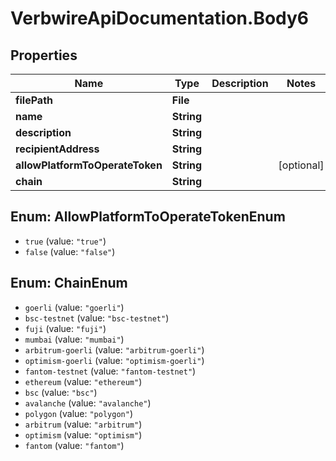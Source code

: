 # VerbwireApiDocumentation.Body6

## Properties
Name | Type | Description | Notes
------------ | ------------- | ------------- | -------------
**filePath** | **File** |  | 
**name** | **String** |  | 
**description** | **String** |  | 
**recipientAddress** | **String** |  | 
**allowPlatformToOperateToken** | **String** |  | [optional] 
**chain** | **String** |  | 

<a name="AllowPlatformToOperateTokenEnum"></a>
## Enum: AllowPlatformToOperateTokenEnum

* `true` (value: `"true"`)
* `false` (value: `"false"`)


<a name="ChainEnum"></a>
## Enum: ChainEnum

* `goerli` (value: `"goerli"`)
* `bsc-testnet` (value: `"bsc-testnet"`)
* `fuji` (value: `"fuji"`)
* `mumbai` (value: `"mumbai"`)
* `arbitrum-goerli` (value: `"arbitrum-goerli"`)
* `optimism-goerli` (value: `"optimism-goerli"`)
* `fantom-testnet` (value: `"fantom-testnet"`)
* `ethereum` (value: `"ethereum"`)
* `bsc` (value: `"bsc"`)
* `avalanche` (value: `"avalanche"`)
* `polygon` (value: `"polygon"`)
* `arbitrum` (value: `"arbitrum"`)
* `optimism` (value: `"optimism"`)
* `fantom` (value: `"fantom"`)

